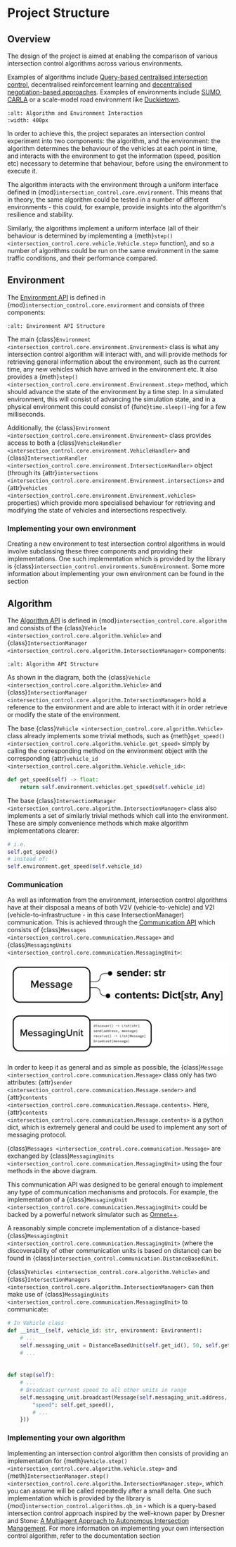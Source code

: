 # Project Structure

## Overview

The design of the project is aimed at enabling the comparison of various intersection control algorithms across various
environments.

Examples of algorithms
include [Query-based centralised intersection control](https://www.aaai.org/Papers/JAIR/Vol31/JAIR-3117.pdf),
decentralised reinforcement learning
and [decentralised negotiation-based approaches](https://ieeexplore.ieee.org/document/6843706). Examples of environments
include [SUMO](https://www.eclipse.org/sumo/), [CARLA](https://carla.org/) or a scale-model road environment
like [Duckietown](https://www.duckietown.org/).

```{image} ../image/flowcharts/algo-env-relationship.png
:alt: Algorithm and Environment Interaction
:width: 400px
```

In order to achieve this, the project separates an intersection control experiment into two components: the algorithm,
and the environment: the algorithm determines the behaviour of the vehicles at each point in time, and interacts with
the environment to get the information (speed, position etc) necessary to determine that behaviour, before using the
environment to execute it.

The algorithm interacts with the environment through a uniform interface defined in
{mod}`intersection_control.core.environment`. This means that in theory, the same algorithm could be tested in a number
of different environments - this could, for example, provide insights into the algorithm's resilience and stability.

Similarly, the algorithms implement a uniform interface (all of their behaviour is determined by implementing a
{meth}`step() <intersection_control.core.vehicle.Vehicle.step>`
function), and so a number of algorithms could be run on the same environment in the same traffic conditions, and their
performance compared.

## Environment

The [Environment API](../api/environment.md) is defined in {mod}`intersection_control.core.environment` and consists of
three components:

```{image} ../image/flowcharts/environment.png
:alt: Environment API Structure
```

The main {class}`Environment <intersection_control.core.environment.Environment>` class is what any intersection control
algorithm will interact with, and will provide methods for retrieving general information about the environment, such as
the current time, any new vehicles which have arrived in the environment etc. It also provides a {meth}`step()
<intersection_control.core.environment.Environment.step>`
method, which should advance the state of the environment by a time step. In a simulated environment, this will consist
of advancing the simulation state, and in a physical environment this could consist of {func}`time.sleep()`-ing for a
few milliseconds.

Additionally, the {class}`Environment <intersection_control.core.environment.Environment>` class provides access to both
a {class}`VehicleHandler <intersection_control.core.environment.VehicleHandler>` and {class}`IntersectionHandler
<intersection_control.core.environment.IntersectionHandler>` object
(through its {attr}`intersections <intersection_control.core.environment.Environment.intersections>` and
{attr}`vehicles <intersection_control.core.environment.Environment.vehicles>`
properties) which provide more specialised behaviour for retrieving and modifying the state of vehicles and
intersections respectively.

### Implementing your own environment

Creating a new environment to test intersection control algorithms in would involve subclassing these three components
and providing their implementations. One such implementation which is provided by the library is
{class}`intersection_control.environments.SumoEnvironment`. Some more information about implementing your own
environment can be found in the [](implementing_environment) section

## Algorithm

The [Algorithm API](../api/algorithm.md) is defined in {mod}`intersection_control.core.algorithm` and consists of the
{class}`Vehicle <intersection_control.core.algorithm.Vehicle>` and
{class}`IntersectionManager <intersection_control.core.algorithm.IntersectionManager>` components:

```{image} ../image/flowcharts/algorithm.png
:alt: Algorithm API Structure
```

As shown in the diagram, both the {class}`Vehicle <intersection_control.core.algorithm.Vehicle>` and
{class}`IntersectionManager <intersection_control.core.algorithm.IntersectionManager>` hold a reference to the
environment and are able to interact with it in order retrieve or modify the state of the environment.

The base {class}`Vehicle <intersection_control.core.algorithm.Vehicle>` class already implements some trivial methods,
such as {meth}`get_speed() <intersection_control.core.algorithm.Vehicle.get_speed>` simply by calling the corresponding
method on the environment object with the corresponding
{attr}`vehicle_id <intersection_control.core.algorithm.Vehicle.vehicle_id>`:

```python
def get_speed(self) -> float:
    return self.environment.vehicles.get_speed(self.vehicle_id)
```

The base {class}`IntersectionManager <intersection_control.core.algorithm.IntersectionManager>` class also implements a
set of similarly trivial methods which call into the environment. These are simply convenience methods which make
algorithm implementations clearer:

```python
# i.e.
self.get_speed()
# instead of:
self.environment.get_speed(self.vehicle_id)
```

### Communication

As well as information from the environment, intersection control algorithms have at their disposal a means of both
V2V (vehicle-to-vehicle) and V2I (vehicle-to-infrastructure - in this case IntersectionManager) communication. This is
achieved through the [Communication API](../api/communication.md) which consists of
{class}`Messages <intersection_control.core.communication.Message>` and
{class}`MessagingUnits <intersection_control.core.communication.MessagingUnit>`:

![Communication API](../image/flowcharts/communication.png)

In order to keep it as general and as simple as possible, the
{class}`Message <intersection_control.core.communication.Message>` class only has two attributes:
{attr}`sender <intersection_control.core.communication.Message.sender>` and
{attr}`contents <intersection_control.core.communication.Message.contents>`. Here,
{attr}`contents <intersection_control.core.communication.Message.contents>` is a python dict, which is extremely general
and could be used to implement any sort of messaging protocol.

{class}`Messages <intersection_control.core.communication.Message>` are exchanged by
{class}`MessagingUnits <intersection_control.core.communication.MessagingUnit>` using the four methods in the above
diagram.

This communication API was designed to be general enough to implement any type of communication mechanisms and
protocols. For example, the implementation of a
{class}`MessagingUnit <intersection_control.core.communication.MessagingUnit>` could be backed by a powerful network
simulator such as [Omnet++](https://docs.omnetpp.org/).

A reasonably simple concrete implementation of a distance-based
{class}`MessagingUnit <intersection_control.core.communication.MessagingUnit>` (where the discoverability of other
communication units is based on distance) can be found in {class}`intersection_control.communication.DistanceBasedUnit`.

{class}`Vehicles <intersection_control.core.algorithm.Vehicle>` and
{class}`IntersectionManagers <intersection_control.core.algorithm.IntersectionManager>` can then make use of
{class}`MessagingUnits <intersection_control.core.communication.MessagingUnit>` to communicate:

```python
# In Vehicle class
def __init__(self, vehicle_id: str, environment: Environment):
    # ...
    self.messaging_unit = DistanceBasedUnit(self.get_id(), 50, self.get_position)
    # ...


def step(self):
    # ...
    # Broadcast current speed to all other units in range
    self.messaging_unit.broadcast(Message(self.messaging_unit.address, {
        "speed": self.get_speed(),
        # ...
    }))
```

### Implementing your own algorithm

Implementing an intersection control algorithm then consists of providing an implementation for
{meth}`Vehicle.step() <intersection_control.core.algorithm.Vehicle.step>` and
{meth}`IntersectionManager.step() <intersection_control.core.algorithm.IntersectionManager.step>`, which you can assume
will be called repeatedly after a small delta. One such implementation which is provided by the library is
{mod}`intersection_control.algorithms.qb_im` - which is a query-based intersection control approach inspired by the
well-known paper by Dresner and Stone:
[A Multiagent Approach to Autonomous Intersection Management](https://www.aaai.org/Papers/JAIR/Vol31/JAIR-3117.pdf). For
more information on implementing your own intersection control algorithm, refer to the documentation section
[](implementing_algorithm)